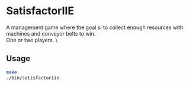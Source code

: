 # SatisfactorIIE

A management game where the goal si to collect enough resources with machines and conveyor belts to win. \
One or two players. \

## Usage

```bash
make
./bin/satisfactoriie
```
